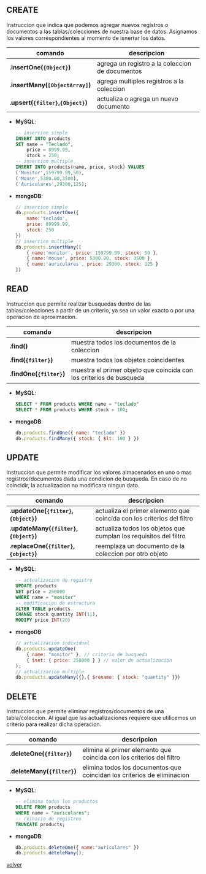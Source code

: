 ## CREATE

Instruccion que indica que podemos agregar nuevos registros o documentos a las tablas/colecciones de nuestra base de datos. Asignamos los valores correspondientes al momento de isnertar los datos.

| comando | descripcion |
|--|--|
| __.insertOne(`{Object}`)__ | agrega un registro a la coleccion de documentos |
| __.insertMany(`[ObjectArray]`)__ | agrega multiples registros a la coleccion |
| __.upsert(`{filter}`,`{Object}`)__ | actualiza o agrega un nuevo documento |

* __MySQL__:
    ```sql
    -- insercion simple
    INSERT INTO products
    SET name = "Teclado", 
        price = 8999.99, 
        stock = 250;
    -- insercion multiple
    INSERT INTO products(name, price, stock) VALUES
    ('Monitor',159799.99,50),
    ('Mouse',5300.00,3500),
    ('Auriculares',29300,125);
    ```
* __mongoDB__:
    ```js
    // insercion simple
    db.products.insertOne({
        name:'teclado', 
        price: 89999.99, 
        stock: 250
    })
    // insercion multiple
    db.products.insertMany([
        { name:'monitor', price: 159799.99, stock: 50 },
        { name:'mouse', price: 5300.00, stock: 3500 },
        { name:'auriculares', price: 29300, stock: 125 }
    ])
    ```

## READ

Instruccion que permite realizar busquedas dentro de las tablas/colecciones a partir de un criterio, ya sea un valor exacto o por una operacion de aproximacion.

| comando | descripcion |
|--|--|
| __.find()__| muestra todos los documentos de la coleccion |
| __.find(`{filter}`)__ | muestra todos los objetos coincidentes |
| __.findOne(`{filter}`)__ | muestra el primer objeto que coincida con los criterios de busqueda |

* __MySQL__:
    ```sql
    SELECT * FROM products WHERE name = "teclado"
    SELECT * FROM products WHERE stock < 100;
    ```
* __mongoDB__:
    ```js
    db.products.findOne({ name: "teclado" })
    db.products.findMany({ stock: { $lt: 100 } })
    ```
    
## UPDATE

Instruccion que permite modificar los valores almacenados en uno o mas registros/documentos dada una condicion de busqueda. En caso de no coincidir, la actualizacion no modificara ningun dato.

| comando | descripcion |
|--|--|
| __.updateOne(`{filter}`, `{Object}`)__ | actualiza el primer elemento que coincida con los criterios del filtro |
| __.updateMany(`{filter}`,`{Object}`)__ | actualiza todos los objetos que cumplan los requisitos del filtro |
| __.replaceOne(`{filter}`,`{object}`)__ | reemplaza un documento de la coleccion por otro objeto |

* __MySQL__:
    ```sql
    -- actualizacion de registro
    UPDATE products
    SET price = 250000
    WHERE name = "monitor"
    -- modificacion de estructura
    ALTER TABLE products
    CHANGE stock quantity INT(11),
    MODIFY price INT(20)
    ```
* __mongoDB__
    ```js
    // actualizacion individual
    db.products.updateOne(
        { name: "monitor" }, // criterio de busqueda
        { $set: { price: 250000 } } // valor de actualizacion
    );
    // actualizacion multiple
    db.products.updateMany({},{ $rename: { stock: "quantity" }})
    ```

## DELETE

Instruccion que permite eliminar registros/documentos de una tabla/coleccion. Al igual que las actualizaciones requiere que utilicemos un criterio para realizar dicha operacion.

| comando | descripcion |
|--|--|
| __.deleteOne(`{filter}`)__ | elimina el primer elemento que coincida con los criterios del filtro |
| __.deleteMany(`{filter}`)__ | elimina todos los documentos que coincidan los criterios de eliminacion |

* __MySQL__:
    ```sql
    -- elimina todos los productos
    DELETE FROM products
    WHERE name = "auriculares";
    -- reinicio de registros
    TRUNCATE products;
    ```
* __mongoDB__:
    ```js
    db.products.deleteOne({ name:"auriculares" })
    db.products.deteleMany();
    ```

[volver](../readme.md)